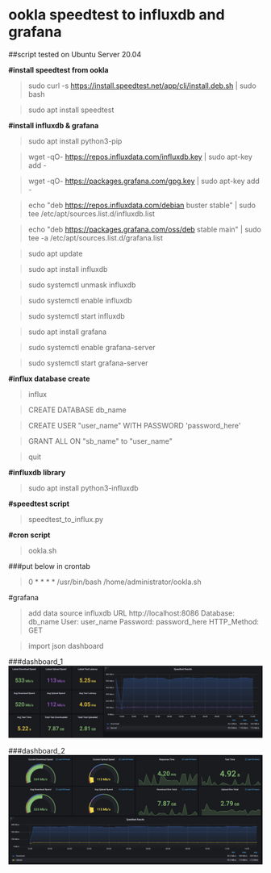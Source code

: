 # ookla speedtest to influxdb and grafana

##script tested on Ubuntu Server 20.04


**#install speedtest from ookla**

> sudo curl -s https://install.speedtest.net/app/cli/install.deb.sh | sudo bash

> sudo apt install speedtest

**#install influxdb & grafana**

> sudo apt install python3-pip

> wget -qO- https://repos.influxdata.com/influxdb.key | sudo apt-key add -

> wget -qO- https://packages.grafana.com/gpg.key | sudo apt-key add -

> echo "deb https://repos.influxdata.com/debian buster stable" | sudo tee /etc/apt/sources.list.d/influxdb.list

> echo "deb https://packages.grafana.com/oss/deb stable main" | sudo tee -a /etc/apt/sources.list.d/grafana.list

> sudo apt update

> sudo apt install influxdb

> sudo systemctl unmask influxdb

> sudo systemctl enable influxdb

> sudo systemctl start influxdb

> sudo apt install grafana

> sudo systemctl enable grafana-server

> sudo systemctl start grafana-server

**#influx database create**

> influx 

> CREATE DATABASE db_name

> CREATE USER "user_name" WITH PASSWORD 'password_here'

> GRANT ALL ON "sb_name" to "user_name"

> quit

**#influxdb library**

> sudo apt install python3-influxdb

**#speedtest script**

> speedtest_to_influx.py

**#cron script**

> ookla.sh

###put below in crontab

> 0 * * * *       /usr/bin/bash /home/administrator/ookla.sh

#grafana

> add data source influxdb
> URL http://localhost:8086
> Database: db_name
> User: user_name
> Password: password_here
> HTTP_Method: GET

> import json dashboard

###dashboard_1
![This is an image](https://github.com/abemin/speedtest/blob/main/dashboard_1.png)

###dashboard_2
![This is an image](https://github.com/abemin/speedtest/blob/main/dashboard_2.png)
